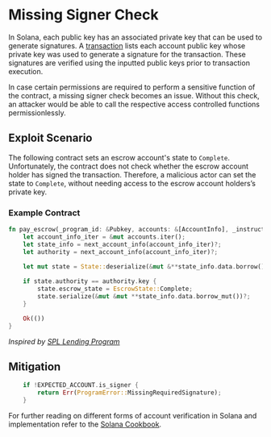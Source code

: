 # Missing Signer Check
In Solana, each public key has an associated private key that can be used to generate signatures. A [transaction](https://docs.solana.com/developing/programming-model/transactions) lists each account public key whose private key was used to generate a signature for the transaction. These signatures are verified using the inputted public keys prior to transaction execution.

In case certain permissions are required to perform a sensitive function of the contract, a missing signer check becomes an issue. Without this check, an attacker would be able to call the respective access controlled functions permissionlessly.

## Exploit Scenario
The following contract sets an escrow account's state to `Complete`. Unfortunately, the contract does not check whether the escrow account holder has signed the transaction.
Therefore, a malicious actor can set the state to `Complete`, without needing access to the escrow account holders’s private key.

### Example Contract
```rust
fn pay_escrow(_program_id: &Pubkey, accounts: &[AccountInfo], _instruction_data: &[u8]) -> ProgramResult {
    let account_info_iter = &mut accounts.iter();
    let state_info = next_account_info(account_info_iter)?;
    let authority = next_account_info(account_info_iter)?;

    let mut state = State::deserialize(&mut &**state_info.data.borrow())?;
    
    if state.authority == authority.key {
        state.escrow_state = EscrowState::Complete;
        state.serialize(&mut &mut **state_info.data.borrow_mut())?;
    }

    Ok(())
}
```
*Inspired by [SPL Lending Program](https://github.com/solana-labs/solana-program-library/tree/master/token-lending/program)*

## Mitigation
```rust
  	if !EXPECTED_ACCOUNT.is_signer {
    	return Err(ProgramError::MissingRequiredSignature);
	}
```
For further reading on different forms of account verification in Solana and implementation refer to the [Solana Cookbook](https://solanacookbook.com/references/programs.html#how-to-verify-accounts).
